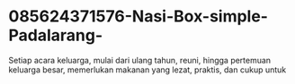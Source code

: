 # 085624371576-Nasi-Box-simple-Padalarang-
Setiap acara keluarga, mulai dari ulang tahun, reuni, hingga pertemuan keluarga besar, memerlukan makanan yang lezat, praktis, dan cukup untuk 
